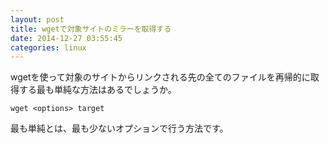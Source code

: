 ```yaml
---
layout: post
title: wgetで対象サイトのミラーを取得する
date: 2014-12-27 03:55:45
categories: linux
---
```

<p>wgetを使って対象のサイトからリンクされる先の全てのファイルを再帰的に取得する最も単純な方法はあるでしょうか。</p>

<pre><code>wget &lt;options&gt; target
</code></pre>

<p>最も単純とは、最も少ないオプションで行う方法です。</p>
